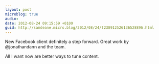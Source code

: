 ```yaml
---
layout: post
microblog: true
audio: 
date: 2012-08-24 09:15:59 +0100
guid: http://samdeane.micro.blog/2012/08/24/t238912526136528896.html
---
```

New Facebook client definitely a step forward. Great work by @jonathandann and the team. 

All I want now are better ways to tune content.
